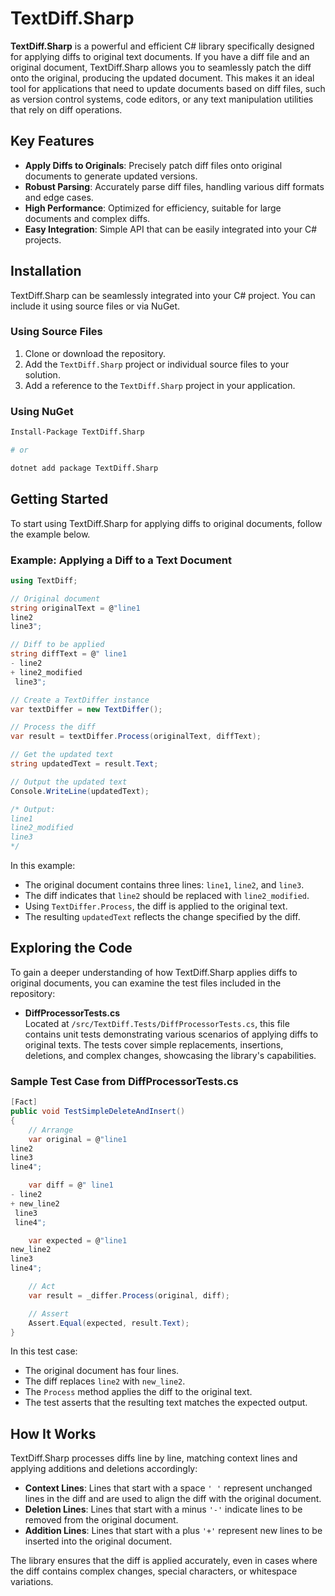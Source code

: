 # TextDiff.Sharp

**TextDiff.Sharp** is a powerful and efficient C# library specifically designed for applying diffs to original text documents. If you have a diff file and an original document, TextDiff.Sharp allows you to seamlessly patch the diff onto the original, producing the updated document. This makes it an ideal tool for applications that need to update documents based on diff files, such as version control systems, code editors, or any text manipulation utilities that rely on diff operations.

## Key Features

- **Apply Diffs to Originals**: Precisely patch diff files onto original documents to generate updated versions.
- **Robust Parsing**: Accurately parse diff files, handling various diff formats and edge cases.
- **High Performance**: Optimized for efficiency, suitable for large documents and complex diffs.
- **Easy Integration**: Simple API that can be easily integrated into your C# projects.

## Installation

TextDiff.Sharp can be seamlessly integrated into your C# project. You can include it using source files or via NuGet.

### Using Source Files

1. Clone or download the repository.
2. Add the `TextDiff.Sharp` project or individual source files to your solution.
3. Add a reference to the `TextDiff.Sharp` project in your application.

### Using NuGet

```bash
Install-Package TextDiff.Sharp

# or

dotnet add package TextDiff.Sharp
```

## Getting Started

To start using TextDiff.Sharp for applying diffs to original documents, follow the example below.

### Example: Applying a Diff to a Text Document

```csharp
using TextDiff;

// Original document
string originalText = @"line1
line2
line3";

// Diff to be applied
string diffText = @" line1
- line2
+ line2_modified
 line3";

// Create a TextDiffer instance
var textDiffer = new TextDiffer();

// Process the diff
var result = textDiffer.Process(originalText, diffText);

// Get the updated text
string updatedText = result.Text;

// Output the updated text
Console.WriteLine(updatedText);

/* Output:
line1
line2_modified
line3
*/
```

In this example:

- The original document contains three lines: `line1`, `line2`, and `line3`.
- The diff indicates that `line2` should be replaced with `line2_modified`.
- Using `TextDiffer.Process`, the diff is applied to the original text.
- The resulting `updatedText` reflects the change specified by the diff.

## Exploring the Code

To gain a deeper understanding of how TextDiff.Sharp applies diffs to original documents, you can examine the test files included in the repository:

- **DiffProcessorTests.cs**  
  Located at `/src/TextDiff.Tests/DiffProcessorTests.cs`, this file contains unit tests demonstrating various scenarios of applying diffs to original texts. The tests cover simple replacements, insertions, deletions, and complex changes, showcasing the library's capabilities.

### Sample Test Case from DiffProcessorTests.cs

```csharp
[Fact]
public void TestSimpleDeleteAndInsert()
{
    // Arrange
    var original = @"line1
line2
line3
line4";

    var diff = @" line1
- line2
+ new_line2
 line3
 line4";

    var expected = @"line1
new_line2
line3
line4";

    // Act
    var result = _differ.Process(original, diff);

    // Assert
    Assert.Equal(expected, result.Text);
}
```

In this test case:

- The original document has four lines.
- The diff replaces `line2` with `new_line2`.
- The `Process` method applies the diff to the original text.
- The test asserts that the resulting text matches the expected output.

## How It Works

TextDiff.Sharp processes diffs line by line, matching context lines and applying additions and deletions accordingly:

- **Context Lines**: Lines that start with a space `' '` represent unchanged lines in the diff and are used to align the diff with the original document.
- **Deletion Lines**: Lines that start with a minus `'-'` indicate lines to be removed from the original document.
- **Addition Lines**: Lines that start with a plus `'+'` represent new lines to be inserted into the original document.

The library ensures that the diff is applied accurately, even in cases where the diff contains complex changes, special characters, or whitespace variations.
